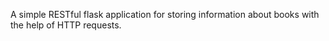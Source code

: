 A simple RESTful flask application for storing information about books with the help of HTTP requests. 
